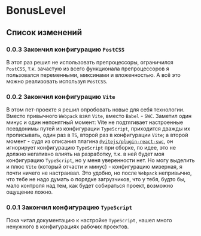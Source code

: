 # BonusLevel

## Список изменений
### 0.0.3 Закончил конфигурацию `PostCSS`
В этот раз решил не использовать препроцессоры, ограничился `PostCSS`, т.к. зачастую из всего функционала препроцессоров я пользовался переменными, миксинами и вложенностью. А всё это можно реализовать используя `PostCSS`.
### 0.0.2 Закончил конфигурацию `Vite`
В этом пет-проекте я решил опробовать новые для себя технологии. Вместо привычного `Webpack` взял `Vite`, вместо `Babel` - `SWC`. Заметил один минус и один непонятный момент: Vite не подтягивает настроенные псевдонимы путей из конфигурации `TypeScript`, приходится дважды их прописывать, один раз в `TS`, второй раз в конфигурации `Vite`; а второй момент - судя из описания плагина [`@vitejs/plugin-react-swc`](https://github.com/vitejs/vite-plugin-react/tree/main/packages/plugin-react-swc#caveats), он игнорирует конфигурацию `TypeScript` при сборке, по идее, это не должно негативно влиять на разработку, т.к. в ней будет моя конфигурацию `TypeScript`, но у меня уверенности нет. Но могу выделить и плюс `Vite` (который отчасти и минус) - конфигурацию мизерная, я почти ничего не настраивал. Это удобно, но после `Webpack` непривычно, что тебе не надо думать о порядке загрузчиков, что у тебя, будто бы, мало контроля над тем, как будет собираться проект, возможно ощущение ложно.
### 0.0.1 Закончил конфигурацию `TypeScript`
Пока читал документацию к настройке `TypeScript`, нашел много ненужного в конфигурациях рабочих проектов.